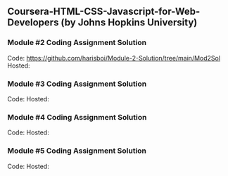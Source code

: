 ## Coursera-HTML-CSS-Javascript-for-Web-Developers (by Johns Hopkins University) ##

### Module #2 Coding Assignment Solution ###
Code: https://github.com/harisboi/Module-2-Solution/tree/main/Mod2Sol  Hosted:

### Module #3 Coding Assignment Solution ###
Code:  Hosted: 
### Module #4 Coding Assignment Solution ###
Code:  Hosted: 

### Module #5 Coding Assignment Solution ###
Code: Hosted: 
